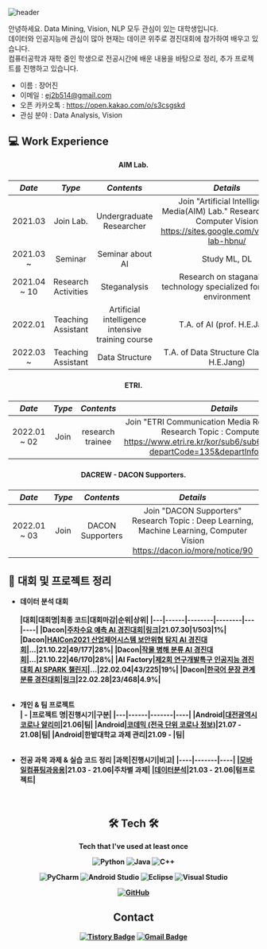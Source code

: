 ![header](https://capsule-render.vercel.app/api?type=waving&color=61BFAD&height=300&section=header&text=Eojin%20Jang&fontSize=80&fontColor=FFFFFF)

안녕하세요. Data Mining, Vision, NLP 모두 관심이 있는 대학생입니다.   
데이터와 인공지능에 관심이 많아 현재는 데이콘 위주로 경진대회에 참가하여 배우고 있습니다.   
컴퓨터공학과 재학 중인 학생으로 전공시간에 배운 내용을 바탕으로 정리, 추가 프로젝트를 진행하고 있습니다.   

- 이름 : 장어진 <br>
- 이메일 : ej2b514@gmail.com <br>
- 오픈 카카오톡 : https://open.kakao.com/o/s3csgskd <br> 
- 관심 분야 : Data Analysis, Vision <br>
 ## 💻 Work Experience
 <div align="center"><strong>
    AIM Lab. 
</div>
 
###
|     *Date*      |         *Type*        |          *Contents*         |   *Details* |
|:-------------:|:-------------------:|:-------------------------:|:----------:|
|  2021.03      | Join Lab.         | Undergraduate Researcher | Join "Artificial Intelligence Media(AIM) Lab."  Research Topic : Computer Vision    https://sites.google.com/view/aim-lab-hbnu/ |
|  2021.03 ~    | Seminar             | Seminar about AI | Study ML, DL | 
|  2021.04 ~ 10 | Research Activities | Steganalysis | Research on staganalysis technology specialized for Android environment |
|  2022.01      | Teaching Assistant  | Artificial intelligence intensive training course | T.A. of AI (prof. H.E.Jang) |
|  2022.03 ~    | Teaching Assistant  | Data Structure| T.A. of Data Structure Class  (prof. H.E.Jang) |
###
 
 <div align="center"><strong>
    ETRI. 
</div>

###
|     *Date*      |         *Type*        |          *Contents*         |   *Details* |
|:-------------:|:-------------------:|:-------------------------:|:----------:|
|  2022.01 ~ 02 | Join          | research trainee | Join "ETRI Communication Media Research Institute"  Research Topic : Computer Vision    https://www.etri.re.kr/kor/sub6/sub6_01020101.etri?departCode=135&departInfoCode=249 |

###
 
 <div align="center"><strong>
    DACREW - DACON Supporters. 
</div>

###
|     *Date*      |         *Type*        |          *Contents*         |   *Details* |
|:-------------:|:-------------------:|:-------------------------:|:----------:|
|  2022.01 ~ 03 | Join          | DACON Supporters | Join "DACON Supporters"  Research Topic : Deep Learning, Machine Learning, Computer Vision   https://dacon.io/more/notice/90 |

###
  
 
 ## 🎯 대회 및 프로젝트 정리 
- 데이터 분석 대회 <br>  
  |대회|대회명|최종 코드|대회마감|순위|상위|
  |---|------|--------|--------|---|----|
  |Dacon|[주차수요 예측 AI 경진대회](https://dacon.io/competitions/official/235745/overview/description)|[링크](https://github.com/Eojin-J/Dacon/tree/main/%EC%A3%BC%EC%B0%A8%EC%88%98%EC%9A%94%20%EA%B2%BD%EC%A7%84%EB%8C%80%ED%9A%8C)|21.07.30|1/503|1%| 
  |Dacon|[HAICon2021 산업제어시스템 보안위협 탐지 AI 경진대회](https://dacon.io/competitions/official/235757/overview/description)|...|21.10.22|49/177|28%| 
  |Dacon|[작물 병해 분류 AI 경진대회](https://dacon.io/competitions/official/235842/overview/description)|...|21.10.22|46/170|28%|
  |AI Factory|[제2회 연구개발특구 인공지능 경진대회 AI SPARK 챌린지](http://aifactory.space/competition/detail/1946)|...|22.02.04|43/225|19%|
  |Dacon|[한국어 문장 관계 분류 경진대회](https://dacon.io/competitions/official/235875/leaderboard)|[링크](https://github.com/mjkmain/Dacon-korean-NLI)|22.02.28|23/468|4.9%|<br><br>
  
- 개인 & 팀 프로젝트 <br>
  | - |프로젝트 명|진행시기|구분|
  |---|------|-------|----|
  |Android|[대전광역시 코로나 알리미](https://github.com/Eojin-J/Corona_D.git)|21.06|팀|
  |Android|[코데믹 (전국 단위 코로나 정보)](https://github.com/Eojin-J/projectK.git)|21.07 - 21.08|팀|
  |Android|한밭대학교 과제 관리|21.09 - |팀| <br><br>
- 전공 과목 과제 & 실습 코드 정리
  |과목|진행시기|비고|
  |----|-------|----|
  |[모바일컴퓨팅과응용](https://github.com/Eojin-J/MobileCom_Andoroid)|21.03 - 21.06|주차별 과제|
  |[데이터분석](https://github.com/Eojin-J/DataAnalysis)|21.03 - 21.06|텀프로젝트| <br><br><br>

<div align=center>
 
 ## 🛠 Tech 🛠   
 Tech that I've used at least once    
 
![Python](https://img.shields.io/badge/python-3670A0?style=for-the-badge&logo=python&logoColor=ffdd54)  ![Java](https://img.shields.io/badge/java-%23ED8B00.svg?style=for-the-badge&logo=java&logoColor=white) ![C++](https://img.shields.io/badge/c++-%2300599C.svg?style=for-the-badge&logo=c%2B%2B&logoColor=white) 

![PyCharm](https://img.shields.io/badge/pycharm-143?style=for-the-badge&logo=pycharm&logoColor=black&color=black&labelColor=green) ![Android Studio](https://img.shields.io/badge/Android%20Studio-3DDC84.svg?style=for-the-badge&logo=android-studio&logoColor=white) ![Eclipse](https://img.shields.io/badge/Eclipse-FE7A16.svg?style=for-the-badge&logo=Eclipse&logoColor=white) ![Visual Studio](https://img.shields.io/badge/Visual%20Studio-5C2D91.svg?style=for-the-badge&logo=visual-studio&logoColor=white)

[![GitHub](https://img.shields.io/badge/github-%23121011.svg?style=for-the-badge&logo=github&logoColor=white)](https://github.com/Eojin-J)
  
## Contact  
[![Tistory Badge](https://img.shields.io/badge/Tech%20Blog-555263?style=flat&logoColor=white)](https://comgenie.tistory.com/)
[![Gmail Badge](https://img.shields.io/badge/Gmail-D14836?style=flat&logo=Gmail&logoColor=white)](mailto:ej2b514@gmail.com)

